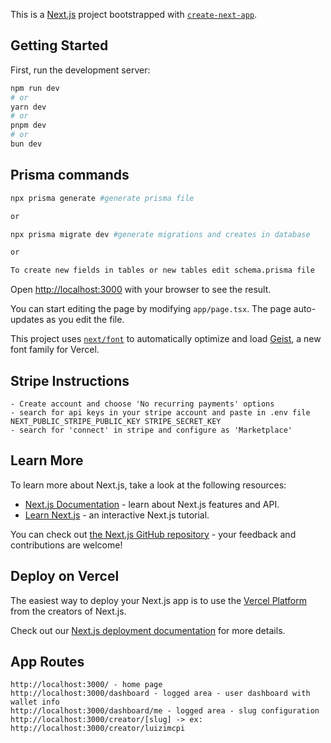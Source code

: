 This is a [Next.js](https://nextjs.org) project bootstrapped with [`create-next-app`](https://nextjs.org/docs/app/api-reference/cli/create-next-app).

## Getting Started

First, run the development server:

```bash
npm run dev
# or
yarn dev
# or
pnpm dev
# or
bun dev
```

## Prisma commands
```bash
npx prisma generate #generate prisma file

or

npx prisma migrate dev #generate migrations and creates in database

or

To create new fields in tables or new tables edit schema.prisma file
```

Open [http://localhost:3000](http://localhost:3000) with your browser to see the result.

You can start editing the page by modifying `app/page.tsx`. The page auto-updates as you edit the file.

This project uses [`next/font`](https://nextjs.org/docs/app/building-your-application/optimizing/fonts) to automatically optimize and load [Geist](https://vercel.com/font), a new font family for Vercel.

## Stripe Instructions
```
- Create account and choose 'No recurring payments' options
- search for api keys in your stripe account and paste in .env file NEXT_PUBLIC_STRIPE_PUBLIC_KEY STRIPE_SECRET_KEY
- search for 'connect' in stripe and configure as 'Marketplace' 
```

## Learn More

To learn more about Next.js, take a look at the following resources:

- [Next.js Documentation](https://nextjs.org/docs) - learn about Next.js features and API.
- [Learn Next.js](https://nextjs.org/learn) - an interactive Next.js tutorial.

You can check out [the Next.js GitHub repository](https://github.com/vercel/next.js) - your feedback and contributions are welcome!

## Deploy on Vercel

The easiest way to deploy your Next.js app is to use the [Vercel Platform](https://vercel.com/new?utm_medium=default-template&filter=next.js&utm_source=create-next-app&utm_campaign=create-next-app-readme) from the creators of Next.js.

Check out our [Next.js deployment documentation](https://nextjs.org/docs/app/building-your-application/deploying) for more details.

## App Routes
```
http://localhost:3000/ - home page
http://localhost:3000/dashboard - logged area - user dashboard with wallet info
http://localhost:3000/dashboard/me - logged area - slug configuration 
http://localhost:3000/creator/[slug] -> ex: http://localhost:3000/creator/luizimcpi
```
